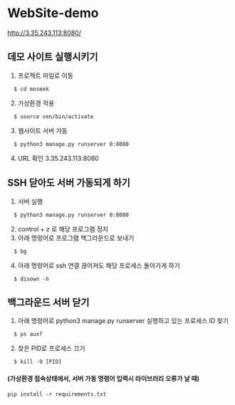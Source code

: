 # WebSite-demo
http://3.35.243.113:8080/


## 데모 사이트 실행시키기
1. 프로젝트 파일로 이동
```
  $ cd moseek
```
2. 가상환경 적용
```
  $ source ven/bin/activate
```
3. 웹사이트 서버 가동
```
  $ python3 manage.py runserver 0:8080
```
4. URL 확인
  3.35.243.113:8080 
  

## SSH 닫아도 서버 가동되게 하기
1. 서버 실행 
```
  $ python3 manage.py runserver 0:8080
```
2. control + z 로 해당 프로그램 정지
3. 아래 명령어로 프로그램 백그라운드로 보내기
```
  $ bg
```
4. 아래 명령어로 ssh 연결 끊어져도 해당 프로세스 돌아가게 하기
```
  $ disown -h
```


## 백그라운드 서버 닫기
1. 아래 명령어로 python3 manage.py runserver 실행하고 있는 프로세스 ID 찾기
```
  $ ps auxf
```
2. 찾은 PID로 프로세스 끄기
```
  $ kill -9 [PID]
```

#### (가상환경 접속상태에서, 서버 가동 명령어 입력시 라이브러리 오류가 날 때)
```
pip install -r requirements.txt
```
